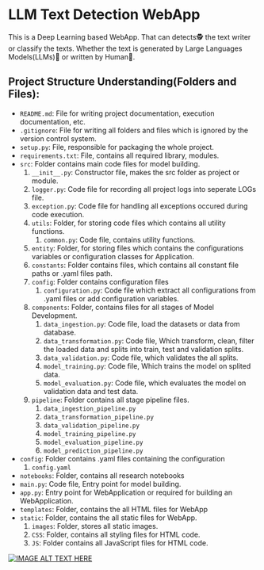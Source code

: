 # LLM Text Detection WebApp
This is a Deep Learning based WebApp. That can detects🕵️ the text writer or classify the texts. Whether the text is generated by Large Languages Models(LLMs)🤖 or written by Human👨.

## Project Structure Understanding(Folders and Files):
- `README.md`: File for writing project documentation, execution documentation, etc.
- `.gitignore`: File for writing all folders and files which is ignored by the version control system.  
- `setup.py`: File, responsible for packaging the whole project. 
- `requirements.txt`: File, contains all required library, modules. 
- `src`: Folder contains main code files for model building.
   1. `__init__.py`: Constructor file, makes the src folder as project or module.
   2. `logger.py`: Code file for recording all project logs into seperate LOGs file. 
   3. `exception.py`: Code file for handling all exceptions occured during code execution.
   4. `utils`: Folder, for storing code files which contains all utility functions.
      1. `common.py`: Code file, contains utility functions.
   5. `entity`: Folder, for storing files which contains the configurations variables or configuration classes for Application. 
   6. `constants`: Folder contains files, which contains all constant file paths or .yaml files path.
   7. `config`: Folder contains configuration files
      1. `configuration.py`: Code file which extract all configurations from .yaml files or add configuration variables.
   8. `components`: Folder, contains files for all stages of Model Development.
      1. `data_ingestion.py`: Code file, load the datasets or data from database.
      2. `data_transformation.py`: Code file, Which transform, clean, filter the loaded data and splits into train, test and validation splits.
      3. `data_validation.py`: Code file, which validates the all splits.
      4. `model_training.py`: Code file, Which trains the model on splited data.
      5. `model_evaluation.py`: Code file, which evaluates the model on validation data and test data.
   9. `pipeline`: Folder contains all stage pipeline files. 
      1. `data_ingestion_pipeline.py`
      2. `data_transformation_pipeline.py`
      3. `data_validation_pipeline.py`
      4. `model_training_pipeline.py`
      5. `model_evaluation_pipeline.py`
      6. `model_prediction_pipeline.py`
- `config`: Folder contains .yaml files containing the configuration
   1. `config.yaml`
- `notebooks`: Folder, contains all research notebooks 
- `main.py`: Code file, Entry point for model building.
- `app.py`: Entry point for WebApplication or required for building an WebApplication.
- `templates`: Folder, contains the all HTML files for WebApp
- `static`: Folder, contains the all static files for WebApp.
   1. `images`: Folder, stores all static images.
   2. `CSS`: Folder, contains all styling files for HTML code.
   3. `JS`: Folder contains all JavaScript files for HTML code.


[![IMAGE ALT TEXT HERE](https://img.youtube.com/vi/YOUTUBE_VIDEO_ID_HERE/0.jpg)](https://youtu.be/aLNp0U41N-w?si=euhBVD-4MukzVfPU)